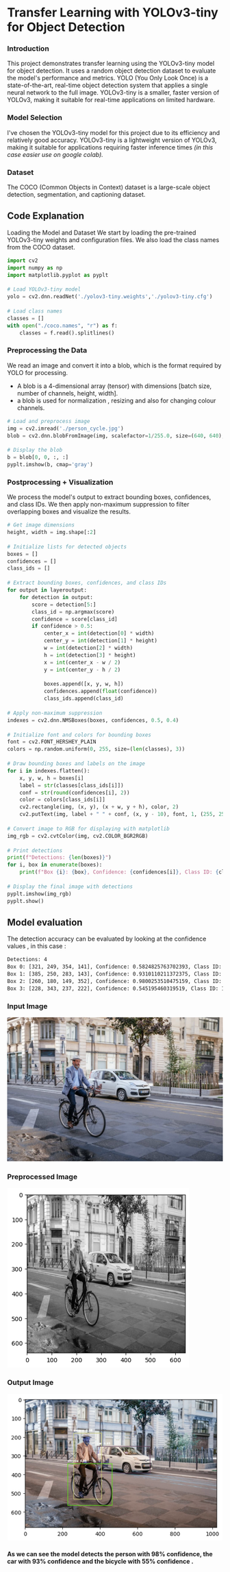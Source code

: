 # Transfer Learning with YOLOv3-tiny for Object Detection

### Introduction
This project demonstrates transfer learning using the YOLOv3-tiny model for object detection. It uses a random object detection dataset to evaluate the model's performance and metrics. YOLO (You Only Look Once) is a state-of-the-art, real-time object detection system that applies a single neural network to the full image. YOLOv3-tiny is a smaller, faster version of YOLOv3, making it suitable for real-time applications on limited hardware.

### Model Selection
I've chosen the YOLOv3-tiny model for this project due to its efficiency and relatively good accuracy. YOLOv3-tiny is a lightweight version of YOLOv3, making it suitable for applications requiring faster inference times <i>(in this case easier use on google colab).</i>

### Dataset 
The COCO (Common Objects in Context) dataset is a large-scale object detection, segmentation, and captioning dataset. 

## Code Explanation
Loading the Model and Dataset
We start by loading the pre-trained YOLOv3-tiny weights and configuration files. We also load the class names from the COCO dataset.

```py
import cv2
import numpy as np
import matplotlib.pyplot as pyplt

# Load YOLOv3-tiny model
yolo = cv2.dnn.readNet('./yolov3-tiny.weights','./yolov3-tiny.cfg')

# Load class names
classes = []
with open("./coco.names", "r") as f:
    classes = f.read().splitlines()
```
### Preprocessing the Data
We read an image and convert it into a blob, which is the format required by YOLO for processing.
* A blob is a 4-dimensional array (tensor) with dimensions [batch size, number of channels, height, width].
* a blob is used for normalization , resizing and also for changing colour channels.
```py
# Load and preprocess image
img = cv2.imread('./person_cycle.jpg')
blob = cv2.dnn.blobFromImage(img, scalefactor=1/255.0, size=(640, 640), mean=(0, 0, 0), swapRB=True, crop=False)

# Display the blob
b = blob[0, 0, :, :]
pyplt.imshow(b, cmap='gray')
```

###  Postprocessing + Visualization
We process the model's output to extract bounding boxes, confidences, and class IDs. We then apply non-maximum suppression to filter overlapping boxes and visualize the results.
```py
# Get image dimensions
height, width = img.shape[:2]

# Initialize lists for detected objects
boxes = []
confidences = []
class_ids = []

# Extract bounding boxes, confidences, and class IDs
for output in layeroutput:
    for detection in output:
        score = detection[5:]
        class_id = np.argmax(score)
        confidence = score[class_id]
        if confidence > 0.5:
            center_x = int(detection[0] * width)
            center_y = int(detection[1] * height)
            w = int(detection[2] * width)
            h = int(detection[3] * height)
            x = int(center_x - w / 2)
            y = int(center_y - h / 2)

            boxes.append([x, y, w, h])
            confidences.append(float(confidence))
            class_ids.append(class_id)

# Apply non-maximum suppression
indexes = cv2.dnn.NMSBoxes(boxes, confidences, 0.5, 0.4)

# Initialize font and colors for bounding boxes
font = cv2.FONT_HERSHEY_PLAIN
colors = np.random.uniform(0, 255, size=(len(classes), 3))

# Draw bounding boxes and labels on the image
for i in indexes.flatten():
    x, y, w, h = boxes[i]
    label = str(classes[class_ids[i]])
    conf = str(round(confidences[i], 2))
    color = colors[class_ids[i]]
    cv2.rectangle(img, (x, y), (x + w, y + h), color, 2)
    cv2.putText(img, label + " " + conf, (x, y - 10), font, 1, (255, 255, 255), 2)

# Convert image to RGB for displaying with matplotlib
img_rgb = cv2.cvtColor(img, cv2.COLOR_BGR2RGB)

# Print detections
print(f"Detections: {len(boxes)}")
for i, box in enumerate(boxes):
    print(f"Box {i}: {box}, Confidence: {confidences[i]}, Class ID: {class_ids[i]}")

# Display the final image with detections
pyplt.imshow(img_rgb)
pyplt.show()
```
## Model evaluation
The detection accuracy can be evaluated by looking at the confidence values , in this case :

```txt
Detections: 4
Box 0: [321, 249, 354, 141], Confidence: 0.5824825763702393, Class ID: 2
Box 1: [385, 250, 283, 143], Confidence: 0.9310110211372375, Class ID: 2
Box 2: [260, 180, 149, 352], Confidence: 0.9800253510475159, Class ID: 0
Box 3: [228, 343, 237, 222], Confidence: 0.545195460319519, Class ID: 1
```
### Input Image
![Alt text](./images/person_cycle.jpg)
### Preprocessed Image
![Alt text](./images/preprocessed.png)
### Output Image
![Alt text](./images/finalimage.png)

#### As we can see the model detects the person with 98% confidence, the car with 93% confidence and the bicycle with 55% confidence .
